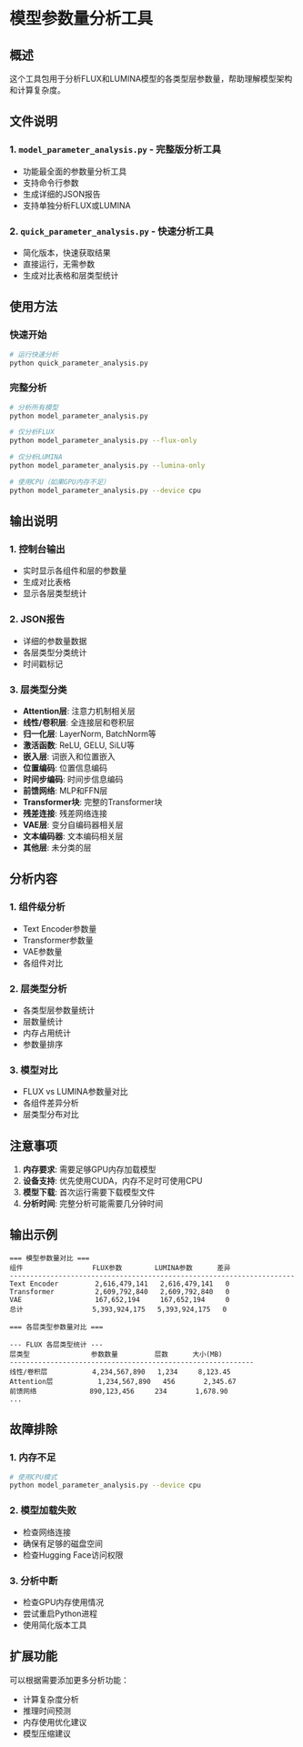 # 模型参数量分析工具

## 概述
这个工具包用于分析FLUX和LUMINA模型的各类型层参数量，帮助理解模型架构和计算复杂度。

## 文件说明

### 1. `model_parameter_analysis.py` - 完整版分析工具
- 功能最全面的参数量分析工具
- 支持命令行参数
- 生成详细的JSON报告
- 支持单独分析FLUX或LUMINA

### 2. `quick_parameter_analysis.py` - 快速分析工具
- 简化版本，快速获取结果
- 直接运行，无需参数
- 生成对比表格和层类型统计

## 使用方法

### 快速开始
```bash
# 运行快速分析
python quick_parameter_analysis.py
```

### 完整分析
```bash
# 分析所有模型
python model_parameter_analysis.py

# 仅分析FLUX
python model_parameter_analysis.py --flux-only

# 仅分析LUMINA
python model_parameter_analysis.py --lumina-only

# 使用CPU（如果GPU内存不足）
python model_parameter_analysis.py --device cpu
```

## 输出说明

### 1. 控制台输出
- 实时显示各组件和层的参数量
- 生成对比表格
- 显示各层类型统计

### 2. JSON报告
- 详细的参数量数据
- 各层类型分类统计
- 时间戳标记

### 3. 层类型分类
- **Attention层**: 注意力机制相关层
- **线性/卷积层**: 全连接层和卷积层
- **归一化层**: LayerNorm, BatchNorm等
- **激活函数**: ReLU, GELU, SiLU等
- **嵌入层**: 词嵌入和位置嵌入
- **位置编码**: 位置信息编码
- **时间步编码**: 时间步信息编码
- **前馈网络**: MLP和FFN层
- **Transformer块**: 完整的Transformer块
- **残差连接**: 残差网络连接
- **VAE层**: 变分自编码器相关层
- **文本编码器**: 文本编码相关层
- **其他层**: 未分类的层

## 分析内容

### 1. 组件级分析
- Text Encoder参数量
- Transformer参数量
- VAE参数量
- 各组件对比

### 2. 层类型分析
- 各类型层参数量统计
- 层数量统计
- 内存占用统计
- 参数量排序

### 3. 模型对比
- FLUX vs LUMINA参数量对比
- 各组件差异分析
- 层类型分布对比

## 注意事项

1. **内存要求**: 需要足够GPU内存加载模型
2. **设备支持**: 优先使用CUDA，内存不足时可使用CPU
3. **模型下载**: 首次运行需要下载模型文件
4. **分析时间**: 完整分析可能需要几分钟时间

## 输出示例

```
=== 模型参数量对比 ===
组件                 FLUX参数        LUMINA参数      差异            
----------------------------------------------------------------------
Text Encoder         2,616,479,141   2,616,479,141   0
Transformer          2,609,792,840   2,609,792,840   0
VAE                  167,652,194     167,652,194     0
总计                 5,393,924,175   5,393,924,175   0

=== 各层类型参数量对比 ===

--- FLUX 各层类型统计 ---
层类型               参数数量         层数      大小(MB)    
------------------------------------------------------------
线性/卷积层           4,234,567,890   1,234     8,123.45
Attention层           1,234,567,890   456       2,345.67
前馈网络             890,123,456     234       1,678.90
...
```

## 故障排除

### 1. 内存不足
```bash
# 使用CPU模式
python model_parameter_analysis.py --device cpu
```

### 2. 模型加载失败
- 检查网络连接
- 确保有足够的磁盘空间
- 检查Hugging Face访问权限

### 3. 分析中断
- 检查GPU内存使用情况
- 尝试重启Python进程
- 使用简化版本工具

## 扩展功能

可以根据需要添加更多分析功能：
- 计算复杂度分析
- 推理时间预测
- 内存使用优化建议
- 模型压缩建议
